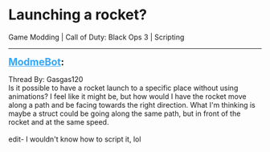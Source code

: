 # Launching a rocket?
Game Modding | Call of Duty: Black Ops 3 | Scripting

---
<strong style="font-size: 1.4em;"><span style="text-decoration: underline;text-decoration-color: #34a7f9;"><span style="color:#34a7f9;">ModmeBot</span></span>:</strong>

<p>Thread By: Gasgas120<br />Is it possible to have a rocket launch to a specific place without using animations? I feel like it might be, but how would I have the rocket move along a path and be facing towards the right direction. What I&#39;m thinking is maybe a struct could be going along the same path, but in front of the rocket and at the same speed. <br /> <br />edit- I wouldn&#39;t know how to script it, lol</p>

